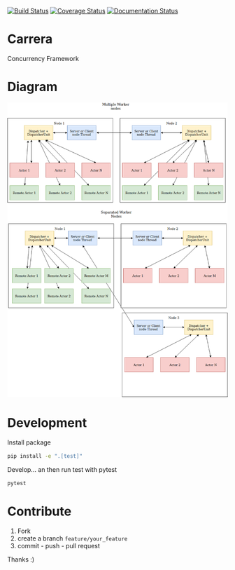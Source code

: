 

[![Build Status](https://travis-ci.org/sonic182/carrera.svg?branch=master)](https://travis-ci.org/sonic182/carrera)
[![Coverage Status](https://coveralls.io/repos/github/sonic182/carrera/badge.svg?branch=master)](https://coveralls.io/github/sonic182/carrera?branch=master)
[![Documentation Status](https://readthedocs.org/projects/carrera/badge/?version=latest)](https://carrera.readthedocs.io/en/latest/?badge=latest)

# Carrera

Concurrency Framework

# Diagram

![Diagram](./carrera.png)


# Development

Install package
```bash
pip install -e ".[test]"
```

Develop... an then run test with pytest
```bash
pytest
```

# Contribute

1. Fork
2. create a branch `feature/your_feature`
3. commit - push - pull request

Thanks :)
